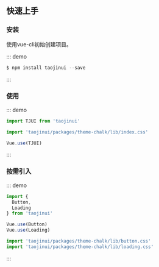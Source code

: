 ## 快速上手

### 安装

使用vue-cli初始创建项目。

::: demo
```js
$ npm install taojinui --save
```
:::

### 使用

::: demo
```js
import TJUI from 'taojinui'

import 'taojinui/packages/theme-chalk/lib/index.css'

Vue.use(TJUI)
```
:::

### 按需引入

::: demo
```js
import {
  Button,
  Loading
} from 'taojinui'

Vue.use(Button)
Vue.use(Loading)

import 'taojinui/packages/theme-chalk/lib/button.css'
import 'taojinui/packages/theme-chalk/lib/loading.css'
```
:::